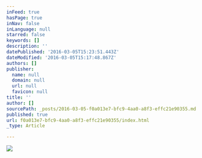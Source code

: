 ```yaml
---
inFeed: true
hasPage: true
inNav: false
inLanguage: null
starred: false
keywords: []
description: ''
datePublished: '2016-03-05T15:23:51.443Z'
dateModified: '2016-03-05T15:17:48.867Z'
authors: []
publisher:
  name: null
  domain: null
  url: null
  favicon: null
title: ''
author: []
sourcePath: _posts/2016-03-05-f0a013e7-bfc9-4aa0-a8f3-effc21e90355.md
published: true
url: f0a013e7-bfc9-4aa0-a8f3-effc21e90355/index.html
_type: Article

---
```

![](https://the-grid-user-content.s3-us-west-2.amazonaws.com/45d6a016-7ea1-45dc-b587-ede569c9b841.jpg)